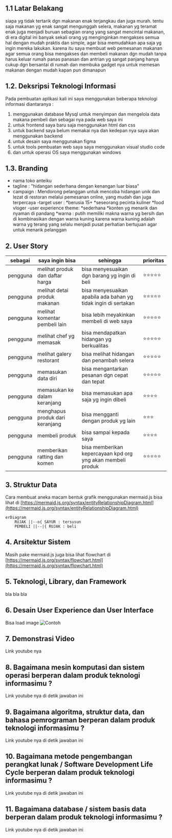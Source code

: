 ## 1.1 Latar Belakang

siapa yg tidak tertarik dgn makanan enak terjangkau dan juga murah. tentu saja makanan yg enak sangat mengunggah selera, makanan yg teramat enak juga menjadi buruan sebagian orang yang sangat mencintai makanan, di era digital ini banyak sekali orang yg menginginkan mengakses semua hal dengan mudah praktis dan simple, agar bisa memudahkan apa saja yg ingin mereka lakukan. karena itu saya membuat web pemesanan makanan agar semua orang bisa mengakses dan membeli makanan dgn mudah tanpa harus keluar rumah panas panasan dan antrian yg sangat panjang hanya cukup dgn bersantai di rumah dan membuka gadget nya untuk memesan makanan dengan mudah kapan pun dimanapun

## 1.2. Deksripsi Teknologi Informasi

Pada pembuatan aplikasi kali ini saya menggunakan beberapa teknologi informasi diantaranya :
1. menggunakan database Mysql untuk menyimpan dan mengelola data makana pembeli dan sebagai nya pada web saya ini
2. untuk frontend saya baru saja menggunakan html dan css
3. untuk backend saya belum memakai nya dan kedepan nya saya akan menggunakan backend
4. untuk desain saya menggunakan figma
5. untuk tools pembuatan web saya saya menggunakan visual studio code
6. dan untuk operasi OS saya menggunakan windows

## 1.3. Branding

- nama toko anteiku
- tagline : "hidangan sederhana dengan kenangan luar biasa"
- campaign : Mendorong pelanggan untuk mencoba hidangan unik dan lezat di restoran melalui pemesanan online, yang mudah dan juga         
  terpercaya
-target user :
  *berusia 15+
  *seseorang pecinta kuliner
  *food vloger
-user experience theme:
  *sederhana
  *konten yg menarik dan nyaman di pandang
  *warna : putih memiliki makna warna yg bersih dan di kombinasikan dengan warna kuning karena warna kuning adalah warna yg terang yang selalu menjadi pusat perhatian bertujuan agar untuk menarik pelanggan

## 2. User Story

sebagai  |        saya ingin bisa          |                   sehingga                                    | prioritas
---------|---------------------------------|---------------------------------------------------------------|---
pengguna | melihat produk dan daftar harga | bisa menyesuaikan dgn barang yg ingin di beli                 | ⭐⭐⭐⭐⭐
pengguna | melihat detai produk makanan    | bisa menyesuaikan apabila ada bahan yg tidak ingin di sertakan| ⭐⭐⭐⭐⭐
pengguna | melihat komentar pembeli lain   | bisa lebih meyakinkan membeli di web saya                     | ⭐⭐⭐⭐⭐
pengguna | melihat chef yg memasak         | bisa mendapatkan hidangan yg berkualitas                      | ⭐⭐⭐⭐⭐
pengguna | melihat galery restorant        | bisa melihat hidangan dan penambah selera                     | ⭐⭐⭐⭐⭐
pengguna | memasukan data diri             | bisa mengantarkan pesanan dgn cepat dan tepat                 | ⭐⭐⭐⭐⭐
pengguna | memasukan ke dalam keranjang    | bisa memasukan apa saja yg ingin dibeli                       | ⭐⭐⭐⭐
pengguna | menghapus produk dari keranjang | bisa mengganti dengan produk yg lain                          | ⭐⭐⭐
pengguna | membeli produk                  | bisa sampai kepada saya                                       | ⭐⭐⭐⭐
pengguna | memberikan ratting dan komen    | bisa memberikan kepercayaan kpd org yng akan membeli produk   | ⭐⭐⭐⭐⭐


## 3. Struktur Data

Cara membuat aneka macam bentuk grafik menggunakan mermaid.js bisa lihat di [https://mermaid.js.org/syntax/entityRelationshipDiagram.html](https://mermaid.js.org/syntax/entityRelationshipDiagram.html) 

```mermaid
erDiagram
    RUJAK ||--o{ SAYUR : tersusun
    PEMBELI ||--|{ RUJAK : beli
```

## 4. Arsitektur Sistem

Masih pake mermaid.js juga bisa lihat flowchart di [https://mermaid.js.org/syntax/flowchart.html](https://mermaid.js.org/syntax/flowchart.html)

## 5. Teknologi, Library, dan Framework

bla bla bla

## 6. Desain User Experience dan User Interface

Bisa load image 
![Contoh](https://fastly.picsum.photos/id/318/536/354.jpg?hmac=Ixy-wle80nudIR_cmnF1iY2y6rMUH7_9sk-BP1fTpM8)

## 7. Demonstrasi Video

Link youtube nya

## 8. Bagaimana mesin komputasi dan sistem operasi berperan dalam produk teknologi informasimu ?

Link youtube nya di detik jawaban ini

## 9. Bagaimana algoritma, struktur data, dan bahasa pemrograman berperan dalam produk teknologi informasimu ?

Link youtube nya di detik jawaban ini

## 10. Bagaimana metode pengembangan perangkat lunak / Software Development Life Cycle berperan dalam produk teknologi informasimu ?

Link youtube nya di detik jawaban ini

## 11. Bagaimana database / sistem basis data berperan dalam produk teknologi informasimu ?

Link youtube nya di detik jawaban ini
